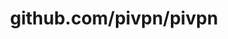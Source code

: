 ---
layout: post
title: github.com/pivpn/pivpn
categories: link
tags: [انگلیسی, گیت‌هاب, برنامه‌نویسی]
---
